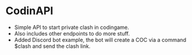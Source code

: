 # CodinAPI
* Simple API to start private clash in codingame. 
* Also includes other endpoints to do more stuff.
* Added Discord bot example, the bot will create a COC via a command $clash and send the clash link.
